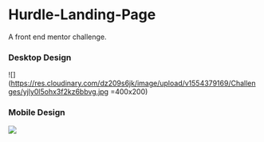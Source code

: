# Hurdle-Landing-Page
A front end mentor challenge.

### Desktop Design
![](https://res.cloudinary.com/dz209s6jk/image/upload/v1554379169/Challenges/yjly0l5ohx3f2kz6bbvg.jpg =400x200)

### Mobile Design 
![](https://res.cloudinary.com/dz209s6jk/image/upload/v1554379169/Challenges/i2c2mvyvdaoixis0yc2r.jpg)
